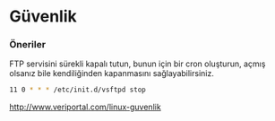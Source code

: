 # Güvenlik

### Öneriler

FTP servisini sürekli kapalı tutun, bunun için bir cron oluşturun, açmış olsanız bile kendiliğinden kapanmasını sağlayabilirsiniz.
```bash
11 0 * * * /etc/init.d/vsftpd stop
```

http://www.veriportal.com/linux-guvenlik
